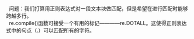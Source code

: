 &nbsp;&nbsp;问题：我们打算用正则表达式对一段文本块做匹配，但是希望在进行匹配时能够跨越多行。<br>
&nbsp;&nbsp;re.compile()函数可接受一个有用的标记————re.DOTALL。这使得正则表达式中的句点（.）可以匹配所有的字符。
